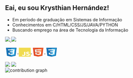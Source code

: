 ## Eai, eu sou Krysthian Hernández!

-  Em período de graduação em Sistemas de Informação 
-  Conhecimentos em C/HTML/CSS/JS/JAVA/PYTHON
-  Buscando emprego na área de Tecnologia da Informação
   
<div>
  <a href="https://github.com/krysgh">
  <img height="180em" src="https://github-readme-stats.vercel.app/api?username=krysgh&show_icons=true&theme=great-gatsby&include_all_commits=true&count_private=true"/>
  <img height="180em" src="https://github-readme-stats.vercel.app/api/top-langs/?username=krysgh&layout=compact&langs_count=16&theme=great-gatsby"/>
</div>

<div style="display: inline_block"><br>
  <img align="center" height="30" width="40" src="https://raw.githubusercontent.com/devicons/devicon/master/icons/css3/css3-original.svg">
  <img align="center" height="30" width="40" src="https://raw.githubusercontent.com/devicons/devicon/master/icons/javascript/javascript-plain.svg">
  <img align="center" height="30" width="40" src="https://raw.githubusercontent.com/devicons/devicon/master/icons/html5/html5-original.svg">
  <img align="center" height="30" width="40" src="https://raw.githubusercontent.com/devicons/devicon/master/icons/css3/css3-original.svg">
</div>

<div> 
  <br>
  <a href="https://instagram.com/ikr_ysi" target="_blank"><img src="https://img.shields.io/badge/-Instagram-%23E4405F?style=for-the-badge&logo=instagram&logoColor=white" target="_blank"></a>
  <a href="https://br.linkedin.com/in/krysthian-galbiatti-00a246271" target="_blank"><img src="https://img.shields.io/badge/-LinkedIn-%230077B5?style=for-the-badge&logo=linkedin&logoColor=white" target="_blank"></a> 
</div>


<div align="left">
<img  src="https://raw.githubusercontent.com/krysgh/krysgh/output/github-contribution-grid-snake-dark.svg" alt="contribution graph" />
</div>
